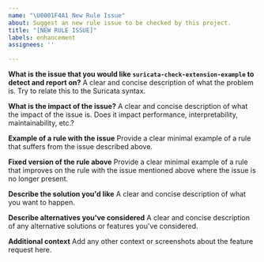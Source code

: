 ```yaml
---
name: "\U0001F4A1 New Rule Issue"
about: Suggest an new rule issue to be checked by this project.
title: "[NEW RULE ISSUE]"
labels: enhancement
assignees: ''

---
```


**What is the issue that you would like `suricata-check-extension-example` to detect and report on?**
A clear and concise description of what the problem is. Try to relate this to the Suricata syntax.

**What is the impact of the issue?**
A clear and concise description of what the impact of the issue is. Does it impact performance, interpretability, maintainability, etc.?

**Example of a rule with the issue**
Provide a clear minimal example of a rule that suffers from the issue described above.

**Fixed version of the rule above**
Provide a clear minimal example of a rule that improves on the rule with the issue mentioned above where the issue is no longer present.

**Describe the solution you'd like**
A clear and concise description of what you want to happen.

**Describe alternatives you've considered**
A clear and concise description of any alternative solutions or features you've considered.

**Additional context**
Add any other context or screenshots about the feature request here.

